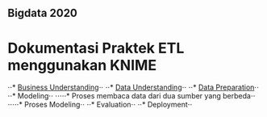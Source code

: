 ## Bigdata 2020

# Dokumentasi Praktek ETL menggunakan KNIME

⋅⋅* [Business Understanding]()⋅⋅
⋅⋅* [Data Understanding]()⋅⋅
⋅⋅* [Data Preparation]()⋅⋅
⋅⋅* Modeling⋅⋅
⋅⋅⋅⋅⋅* Proses membaca data dari dua sumber yang berbeda⋅⋅
⋅⋅⋅⋅⋅* Proses Modeling⋅⋅
⋅⋅* Evaluation⋅⋅
⋅⋅* Deployment⋅⋅



